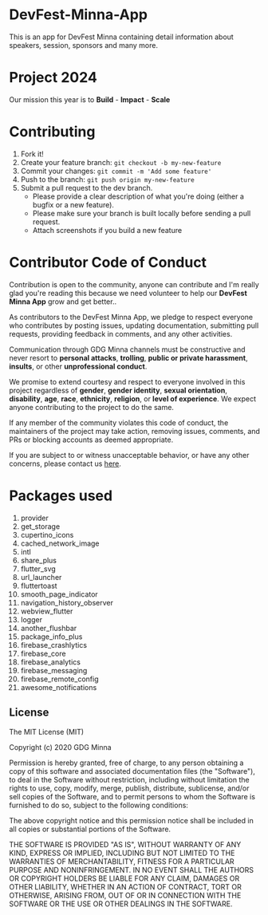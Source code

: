 # DevFest-Minna-App
This is an app for DevFest Minna containing detail information about speakers, session, sponsors and many more.

# Project 2024
Our mission this year is to **Build** - **Impact** - **Scale** 

# Contributing
1. Fork it!
2. Create your feature branch: `git checkout -b my-new-feature`
3. Commit your changes: `git commit -m 'Add some feature'`
4. Push to the branch: `git push origin my-new-feature`
5. Submit a pull request to the dev branch.
   - Please provide a clear description of what you're doing (either a bugfix or a new feature).
   - Please make sure your branch is built locally before sending a pull request.
   - Attach screenshots if you build a new feature

# Contributor Code of Conduct

Contribution is open to the community, anyone can contribute and I'm really glad you're reading this because we need volunteer to help our **DevFest Minna App** grow and get better..

As contributors to the DevFest Minna App, we pledge to respect everyone who contributes by posting issues, updating documentation, submitting pull requests, providing feedback in comments, and any other activities.

Communication through GDG Minna channels must be constructive and never resort to **personal attacks**, **trolling**, **public or private harassment**, **insults**, or other **unprofessional conduct**.

We promise to extend courtesy and respect to everyone involved in this project regardless of **gender**, **gender identity**, **sexual orientation**, **disability**, **age**, **race**, **ethnicity**, **religion**, or **level of experience**. We expect anyone contributing to the project to do the same.

If any member of the community violates this code of conduct, the maintainers of the project may take action, removing issues, comments, and PRs or blocking accounts as deemed appropriate.

If you are subject to or witness unacceptable behavior, or have any other concerns, please contact us [here](mailto:gdgminna@gmail.com).

# Packages used
1. provider
2. get_storage
3. cupertino_icons
4. cached_network_image
5. intl
6. share_plus
7. flutter_svg
8. url_launcher
9. fluttertoast
10. smooth_page_indicator
11. navigation_history_observer
12. webview_flutter
13. logger
14. another_flushbar
15. package_info_plus
16. firebase_crashlytics
17. firebase_core
18. firebase_analytics
19. firebase_messaging
20. firebase_remote_config
21. awesome_notifications

## License
 
The MIT License (MIT)

Copyright (c) 2020 GDG Minna

Permission is hereby granted, free of charge, to any person obtaining a copy of this software and associated documentation files (the "Software"), to deal in the Software without restriction, including without limitation the rights to use, copy, modify, merge, publish, distribute, sublicense, and/or sell copies of the Software, and to permit persons to whom the Software is furnished to do so, subject to the following conditions:

The above copyright notice and this permission notice shall be included in all copies or substantial portions of the Software.

THE SOFTWARE IS PROVIDED "AS IS", WITHOUT WARRANTY OF ANY KIND, EXPRESS OR IMPLIED, INCLUDING BUT NOT LIMITED TO THE WARRANTIES OF MERCHANTABILITY, FITNESS FOR A PARTICULAR PURPOSE AND NONINFRINGEMENT. IN NO EVENT SHALL THE AUTHORS OR COPYRIGHT HOLDERS BE LIABLE FOR ANY CLAIM, DAMAGES OR OTHER LIABILITY, WHETHER IN AN ACTION OF CONTRACT, TORT OR OTHERWISE, ARISING FROM, OUT OF OR IN CONNECTION WITH THE SOFTWARE OR THE USE OR OTHER DEALINGS IN THE SOFTWARE.
